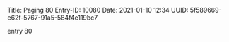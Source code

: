 Title: Paging 80
Entry-ID: 10080
Date: 2021-01-10 12:34
UUID: 5f589669-e62f-5767-91a5-584f4e119bc7

entry 80
